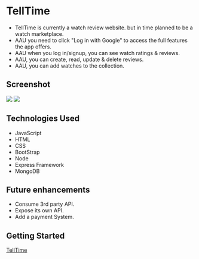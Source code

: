 # TellTime
 * TellTime is currently a watch review website. but in time planned to be a watch marketplace.
 * AAU you need to click "Log in with Google" to access the full features the app offers.
 * AAU when you log in/signup, you can see watch ratings & reviews.
 * AAU,  you can create, read, update & delete reviews.
 * AAU, you can add watches to the collection. 

##  Screenshot

<img src ="https://i.imgur.com/fnCKh7i.png">
<img src ="https://i.imgur.com/7KjDwnN.png">



## Technologies Used
* JavaScript
* HTML
* CSS
* BootStrap
* Node
* Express Framework 
* MongoDB

## Future enhancements
* Consume 3rd party API.
* Expose its own API.
* Add a payment System.

## Getting Started

[TellTime](https://telltime2.herokuapp.com/)
